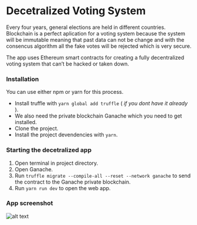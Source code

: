 # Decetralized Voting System

Every four years, general elections are held in different countries.
Blockchain is a perfect aplication for a voting system because the system will be immutable meaning that past data can not be change and with the consencus algorithm all the fake votes will be rejected which is very secure.

The app uses Ethereum smart contracts for creating a fully decentralized voting system that can’t be hacked or taken down.

### Installation

You can use either npm or yarn for this process.

* Install truffle with `yarn global add truffle` ( _if you dont have it already_ ).
* We also need the private blockchain Ganache which you need to get installed.
* Clone the project.
* Install the project devendencies with `yarn`.

### Starting the decetralized app

1.  Open terminal in project directory.
2.  Open Ganache.
3.  Run `truffle migrate --compile-all --reset --network ganache` to send the contract to the Ganache private blockchain.
4.  Run `yarn run dev` to open the web app.

### App screenshot
  ![alt text](https://i.imgur.com/uH5VzuO.png)
